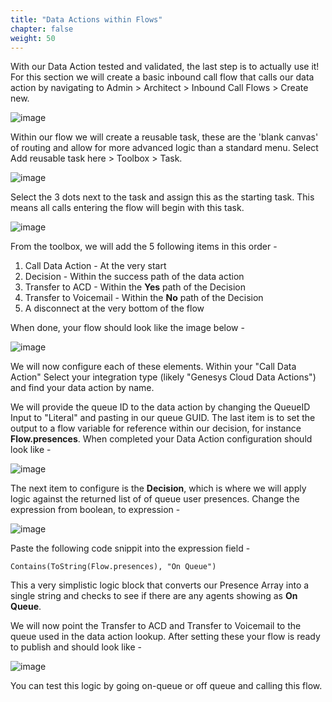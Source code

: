 ```yaml
---
title: "Data Actions within Flows"
chapter: false
weight: 50
---
```



With our Data Action tested and validated, the last step is to actually use it! For this section we will create a basic inbound call flow that calls our data action by navigating to Admin > Architect > Inbound Call Flows > Create new.

![image](/images/ArchitectFlowCreate.PNG)

Within our flow we will create a reusable task, these are the 'blank canvas' of routing and allow for more advanced logic than a standard menu. Select Add reusable task here > Toolbox > Task.

![image](/images/architectreusable.PNG)

Select the 3 dots next to the task and assign this as the starting task. This means all calls entering the flow will begin with this task.

![image](/images/architectsetstart.PNG)

From the toolbox, we will add the 5 following items in this order -

1. Call Data Action - At the very start
2. Decision - Within the success path of the data action
3. Transfer to ACD - Within the **Yes** path of the Decision
4. Transfer to Voicemail - Within the **No** path of the Decision
5. A disconnect at the very bottom of the flow

When done, your flow should look like the image below -

![image](/images/architectflowoutline.PNG)

We will now configure each of these elements. Within your "Call Data Action" Select your integration type (likely "Genesys Cloud Data Actions") and find your data action by name.

We will provide the queue ID to the data action by changing the QueueID Input to "Literal" and pasting in our queue GUID.
The last item is to set the output to a flow variable for reference within our decision, for instance **Flow.presences**. When completed your Data Action configuration should look like - 

![image](/images/architectdataaction.PNG)

The next item to configure is the **Decision**, which is where we will apply logic against the returned list of of queue user presences. Change the expression from boolean, to expression -

![image](/images/architectdecision.PNG)

Paste the following code snippit into the expression field - 

```
Contains(ToString(Flow.presences), "On Queue")
```

This a very simplistic logic block that converts our Presence Array into a single string and checks to see if there are any agents showing as **On Queue**.

We will now point the Transfer to ACD and Transfer to Voicemail to the queue used in the data action lookup. After setting these your flow is ready to publish and should look like - 

![image](/images/architectfinalflow.PNG)

You can test this logic by going on-queue or off queue and calling this flow.